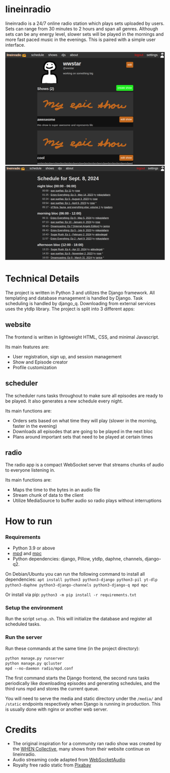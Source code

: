 # lineinradio
lineinradio is a 24/7 online radio station which plays sets uploaded by users. 
Sets can range from 30 minutes to 2 hours and span all genres. 
Although sets can be any energy level, slower sets will be played in the mornings and more fast paced music in the evenings.
This is paired with a simple user interface.

![profile screenshot](https://raw.githubusercontent.com/mgurga/lineinradio/master/docs/profile.png)
![schedule screenshot](https://raw.githubusercontent.com/mgurga/lineinradio/master/docs/schedule.png)

# Technical Details
The project is written in Python 3 and utilizes the Django framework. 
All templating and database management is handled by Django.
Task scheduling is handled by django_q.
Downloading from external services uses the ytdlp library.
The project is split into 3 different apps:

## website
The frontend is written in lightweight HTML, CSS, and minimal Javascript.

Its main features are:
- User registration, sign up, and session management
- Show and Episode creator
- Profile customization

## scheduler
The scheduler runs tasks throughout to make sure all episodes are ready to be played. It also generates a new schedule every night.

Its main functions are:
- Orders sets based on what time they will play (slower in the morning, faster in the evening)
- Downloads all episodes that are going to be played in the next bloc
- Plans around important sets that need to be played at certain times

## radio
The radio app is a compact WebSocket server that streams chunks of audio to everyone listening in.

Its main functions are:
- Maps the time to the bytes in an audio file 
- Stream chunk of data to the client
- Utilize MediaSource to buffer audio so radio plays without interruptions

# How to run
### Requirements
- Python 3.9 or above
- [mpd](https://www.musicpd.org/) and [mpc](https://github.com/MusicPlayerDaemon/mpc)
- Python dependencies: django, Pillow, ytdlp, daphne, channels, django-q2.

On Debian/Ubuntu you can run the following command to install all dependencies: ```apt install python3 python3-django python3-pil yt-dlp python3-daphne python3-django-channels python3-django-q mpd mpc```

Or install via pip: ```python3 -m pip install -r requirements.txt```

### Setup the environment
Run the script ```setup.sh```. This will initialize the database and register all scheduled tasks.

### Run the server
Run these commands at the same time (in the project directory): 
```
python manage.py runserver
python manage.py qcluster
mpd --no-daemon radio/mpd.conf 
```
The first command starts the Django frontend, the second runs tasks periodically like downloading episodes and generating schedules, and the third runs mpd and stores the current queue.

You will need to serve the media and static directory under the ```/media/``` and ```/static``` endpoints respectively when Django is running in production.
This is usually done with nginx or another web server.

# Credits
- The original inspiration for a community ran radio show was created by the [WHEN Collective](https://whenco.site/), many shows from their website continue on lineinradio.
- Audio streaming code adapted from [WebSocketAudio](https://github.com/SamuelFisher/WebSocketAudio)
- Royalty free radio static from [Pixabay](https://pixabay.com/sound-effects/static-radio-noise-and-searching-for-stations-48537/)
